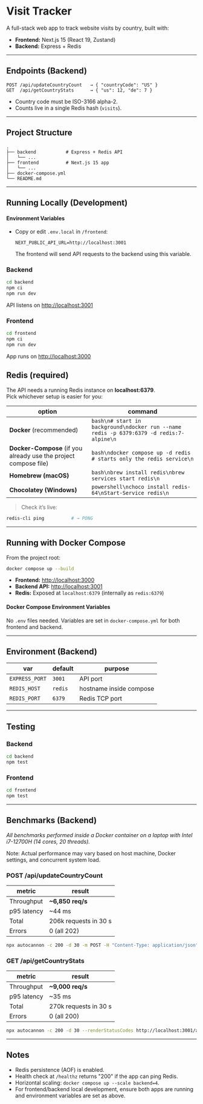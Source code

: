 # Visit Tracker

A full-stack web app to track website visits by country, built with:

- **Frontend:** Next.js 15 (React 19, Zustand)
- **Backend:** Express + Redis

---

## Endpoints (Backend)

```
POST /api/updateCountryCount   → { "countryCode": "US" }
GET  /api/getCountryStats      → { "us": 12, "de": 7 }
```

- Country code must be ISO-3166 alpha-2.
- Counts live in a single Redis hash (`visits`).

---

## Project Structure

```
.
├── backend           # Express + Redis API
│   └── ...
├── frontend          # Next.js 15 app
│   └── ...
├── docker-compose.yml
└── README.md
```

---

## Running Locally (Development)

#### Environment Variables

- Copy or edit `.env.local` in `/frontend`:
  ```
  NEXT_PUBLIC_API_URL=http://localhost:3001
  ```
  The frontend will send API requests to the backend using this variable.

### Backend

```bash
cd backend
npm ci
npm run dev
```

API listens on <http://localhost:3001>

### Frontend

```bash
cd frontend
npm ci
npm run dev
```

App runs on <http://localhost:3000>

## Redis (required)

The API needs a running Redis instance on **localhost:6379**.  
Pick whichever setup is easier for you:

| option                                                           | command                                                                                     |
| ---------------------------------------------------------------- | ------------------------------------------------------------------------------------------- |
| **Docker** (recommended)                                         | ```bash\n# start in background\ndocker run --name redis -p 6379:6379 -d redis:7-alpine\n``` |
| **Docker-Compose** (if you already use the project compose file) | ```bash\ndocker compose up -d redis   # starts only the redis service\n```                  |
| **Homebrew (macOS)**                                             | ```bash\nbrew install redis\nbrew services start redis\n```                                 |
| **Chocolatey (Windows)**                                         | ```powershell\nchoco install redis-64\nStart-Service redis\n```                             |

> Check it’s live:

```bash
redis-cli ping          # → PONG
```

---

## Running with Docker Compose

From the project root:

```bash
docker compose up --build
```

- **Frontend:** <http://localhost:3000>
- **Backend API:** <http://localhost:3001>
- **Redis:** Exposed at `localhost:6379` (internally as `redis:6379`)

#### Docker Compose Environment Variables

No `.env` files needed. Variables are set in `docker-compose.yml` for both frontend and backend.

---

## Environment (Backend)

| var            | default | purpose                 |
| -------------- | ------- | ----------------------- |
| `EXPRESS_PORT` | `3001`  | API port                |
| `REDIS_HOST`   | `redis` | hostname inside compose |
| `REDIS_PORT`   | `6379`  | Redis TCP port          |

---

## Testing

### Backend

```bash
cd backend
npm test
```

### Frontend

```bash
cd frontend
npm test
```

---

## Benchmarks (Backend)

*All benchmarks performed inside a Docker container on a laptop with Intel i7-12700H (14 cores, 20 threads).*

Note:
Actual performance may vary based on host machine, Docker settings, and concurrent system load.

### POST /api/updateCountryCount

| metric      | result                |
| ----------- | --------------------- |
| Throughput  | **~6,850 req/s**      |
| p95 latency | ~44 ms                |
| Total       | 206k requests in 30 s |
| Errors      | 0 (all 202)           |

```bash
npx autocannon -c 200 -d 30 -m POST -H "Content-Type: application/json" -b '{"countryCode":"US"}' --renderStatusCodes http://localhost:3001/api/updateCountryCount
```

### GET /api/getCountryStats

| metric      | result                |
| ----------- | --------------------- |
| Throughput  | **~9,000 req/s**      |
| p95 latency | ~35 ms                |
| Total       | 270k requests in 30 s |
| Errors      | 0 (all 200)           |

```bash
npx autocannon -c 200 -d 30 --renderStatusCodes http://localhost:3001/api/getCountryStats
```

---

## Notes

- Redis persistence (AOF) is enabled.
- Health check at `/healthz` returns "200" if the app can ping Redis.
- Horizontal scaling: `docker compose up --scale backend=4`.
- For frontend/backend local development, ensure both apps are running and environment variables are set as above.
